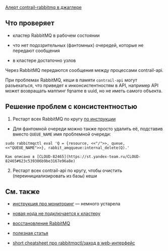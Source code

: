 [Алерт contrail-rabbitmq в джаглере](https://juggler.yandex-team.ru/aggregate_checks/?query=service%3Dcontrail-rabbitmq)

## Что проверяет

- кластер RabbitMQ в рабочем состоянии

- что нет подозрительных (фантомных) очередей, которые не передают сообщения

- в кластере достаточно узлов

Через RabbitMQ передаются сообщения между процессами contrail-api.

При проблемах RabbitMQ, кеши в памяти `contrail-api` могут разъехаться, что приведет к инконсистентностям в API,
например API может возвращать маппинг fqname в uuid, но не иметь самого объекта.

## Решение проблем с консистентностью

1. Рестарт всех RabbitMQ по кругу [по инструкции](https://wiki.yandex-team.ru/cloud/devel/sdn/duty/rabbitmq-recovery/)

  - Для фантомной очереди можно также просто удалить её, подставив вместо `QUEUE_NAME` имя проблемной очереди:
```
sudo rabbitmqctl eval 'Q = {resource, <<"/">>, queue, <<"QUEUE_NAME">>}, rabbit_amqqueue:internal_delete(Q).'
```
    Как описано в [CLOUD-82465](https://st.yandex-team.ru/CLOUD-82465#623c539306b9be3167e96a8e)

2. Рестарт всех contrail-api по кругу, чтобы очистить (переинициализировать из базы) кеши


## См. также

- [инструкция про мониторинг](https://wiki.yandex-team.ru/cloud/devel/sdn/duty/alert-contrail-rabbitmq/) — немного устарела

- [новая нода не подключается к кластеру](https://wiki.yandex-team.ru/cloud/devel/sdn/duty/new-rabbitmq-doesn-connect/)

- [восстановление RabbitMQ](https://wiki.yandex-team.ru/cloud/devel/sdn/duty/rabbitmq-recovery/)

- [полезная статья](https://www.cnblogs.com/popsuper1982/p/3800416.html)

- [short cheatsheet про rabbitmqctl/заход в web-интерфейс](https://wiki.yandex-team.ru/cloud/devel/sdn/tooling/#rabbitmq)
